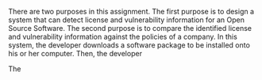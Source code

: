 There are two purposes in this assignment. The first purpose is to design a system that can detect license and vulnerability information for an Open Source Software. The second purpose is to compare the identified license and vulnerability information against the policies of a company. In this system, the developer downloads a software package to be installed onto his or her computer. Then, the developer 

The

